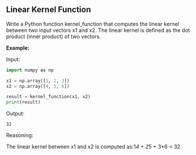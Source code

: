 ## Linear Kernel Function

Write a Python function kernel_function that computes the linear kernel between two input vectors x1 and x2. 
The linear kernel is defined as the dot product (inner product) of two vectors.

**Example:**

Input:
```python
import numpy as np

x1 = np.array([1, 2, 3])
x2 = np.array([4, 5, 6])

result = kernel_function(x1, x2)
print(result)
```

Output:
```
32
```

Reasoning:

The linear kernel between x1 and x2 is computed as:1*4 + 2*5 + 3*6 = 32